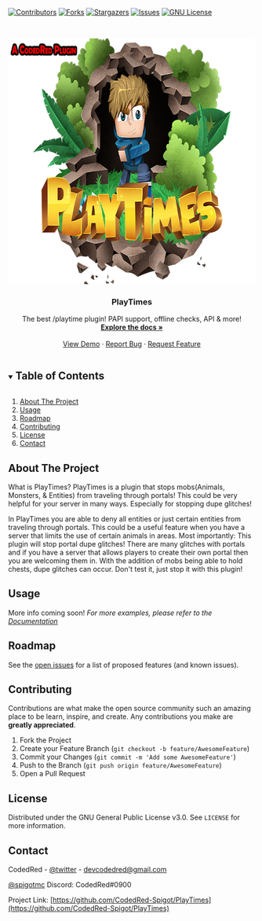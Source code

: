 
[![Contributors][contributors-shield]][contributors-url]
[![Forks][forks-shield]][forks-url]
[![Stargazers][stars-shield]][stars-url]
[![Issues][issues-shield]][issues-url]
[![GNU License][license-shield]][license-url]



<!-- PROJECT LOGO -->
<br />
<p align="center">
  <a href="https://github.com/CodedRed-Spigot/PlayTimes">
     <img src="logo.png" alt="Logo" width="750" height="500">
  </a>

  <h3 align="center">PlayTimes</h3>

  <p align="center">
    The best /playtime plugin! PAPI support, offline checks, API & more!
    <br />
    <a href="https://github.com/CodedRed-Spigot/PlayTimes"><strong>Explore the docs »</strong></a>
    <br />
    <br />
    <a href="[site-url]">View Demo</a>
    ·
    <a href="https://github.com/CodedRed-Spigot/PlayTimes/issues">Report Bug</a>
    ·
    <a href="https://github.com/CodedRed-Spigot/PlayTimes/issues">Request Feature</a>
  </p>
</p>



<!-- TABLE OF CONTENTS -->
<details open="open">
  <summary><h2 style="display: inline-block">Table of Contents</h2></summary>
  <ol>
    <li>
      <a href="#about-the-project">About The Project</a>
    </li>
<!--    <li>
      <a href="#getting-started">Getting Started</a>
      <ul>
        <li><a href="#prerequisites">Prerequisites</a></li>
        <li><a href="#installation">Installation</a></li>
      </ul>
    </li> -->
    <li><a href="#usage">Usage</a></li>
    <li><a href="#roadmap">Roadmap</a></li>
    <li><a href="#contributing">Contributing</a></li>
    <li><a href="#license">License</a></li>
    <li><a href="#contact">Contact</a></li>
  </ol>
</details>



<!-- ABOUT THE PROJECT -->
## About The Project

What is PlayTimes? PlayTimes is a plugin that stops mobs(Animals, Monsters, & Entities) from traveling through portals! This could be very helpful for your server in many ways. Especially for stopping dupe glitches!

In PlayTimes you are able to deny all entities or just certain entities from traveling through portals. This could be a useful feature when you have a server that limits the use of certain animals in areas. Most importantly: This plugin will stop portal dupe glitches! There are many glitches with portals and if you have a server that allows players to create their own portal then you are welcoming them in. With the addition of mobs being able to hold chests, dupe glitches can occur. Don't test it, just stop it with this plugin!

<!-- GETTING STARTED
## Getting Started -->

<!-- To get a local copy up and running follow these simple steps. -->




<!-- USAGE EXAMPLES -->
## Usage

More info coming soon!
_For more examples, please refer to the [Documentation][site-url]_






<!-- ROADMAP -->
## Roadmap

See the [open issues](https://github.com/CodedRed-Spigot/PlayTimes/issues) for a list of proposed features (and known issues).





<!-- CONTRIBUTING -->
## Contributing

Contributions are what make the open source community such an amazing place to be learn, inspire, and create. Any contributions you make are **greatly appreciated**.

1. Fork the Project
2. Create your Feature Branch (`git checkout -b feature/AwesomeFeature`)
3. Commit your Changes (`git commit -m 'Add some AwesomeFeature'`)
4. Push to the Branch (`git push origin feature/AwesomeFeature`)
5. Open a Pull Request





<!-- LICENSE -->
## License

Distributed under the GNU General Public License v3.0. See `LICENSE` for more information.





<!-- CONTACT -->
## Contact

CodedRed - [@twitter](https://twitter.com/devcodedred) - devcodedred@gmail.com

[@spigotmc](https://www.spigotmc.org/resources/authors/codedred.421005/)
Discord: CodedRed#0900

Project Link: [https://github.com/CodedRed-Spigot/PlayTimes](https://github.com/CodedRed-Spigot/PlayTimes)





<!-- MARKDOWN LINKS & IMAGES -->
<!-- https://www.markdownguide.org/basic-syntax/#reference-style-links -->
[contributors-shield]: https://img.shields.io/github/contributors/CodedRed-Spigot/PlayTimes.svg?style=for-the-badge
[contributors-url]: https://github.com/CodedRed-Spigot/PlayTimes/graphs/contributors
[forks-shield]: https://img.shields.io/github/forks/CodedRed-Spigot/PlayTimes.svg?style=for-the-badge
[forks-url]: https://github.com/CodedRed-Spigot/PlayTimes/network/members
[stars-shield]: https://img.shields.io/github/stars/CodedRed-Spigot/PlayTimes.svg?style=for-the-badge
[stars-url]: https://github.com/CodedRed-Spigot/PlayTimes/stargazers
[issues-shield]: https://img.shields.io/github/issues/CodedRed-Spigot/PlayTimes.svg?style=for-the-badge
[issues-url]: https://github.com/CodedRed-Spigot/PlayTimes/issues
[license-shield]: https://img.shields.io/github/license/CodedRed-Spigot/PlayTimes.svg?style=for-the-badge
[license-url]: https://github.com/CodedRed-Spigot/PlayTimes/blob/master/LICENSE.txt
[site-url]: https://www.spigotmc.org/resources/playtimes-check-players-playtime-server-uptime.58858/
